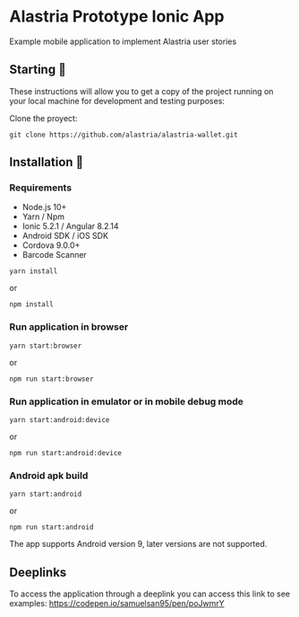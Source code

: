 # Alastria Prototype Ionic App

Example mobile application to implement Alastria user stories

## Starting 🚀

These instructions will allow you to get a copy of the project running on your local machine for development and testing purposes:

Clone the proyect:
```
git clone https://github.com/alastria/alastria-wallet.git
```

## Installation 🔧

### Requirements
* Node.js 10+
* Yarn / Npm
* Ionic 5.2.1 / Angular 8.2.14
* Android SDK / iOS SDK
* Cordova 9.0.0+
* Barcode Scanner

```
yarn install
```
or
```
npm install
```

### Run application in browser
```
yarn start:browser
```
or
```
npm run start:browser
```

### Run application in emulator or in mobile debug mode
```
yarn start:android:device
```
or
```
npm run start:android:device
```

### Android apk build
```
yarn start:android
```
or
```
npm run start:android
```

The app supports Android version 9, later versions are not supported.

## Deeplinks
To access the application through a deeplink you can access this link to see examples: https://codepen.io/samuelsan95/pen/poJwmrY